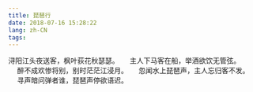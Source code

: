 ```yaml
---
title: 琵琶行
date: 2018-07-16 15:28:22
lang: zh-CN
tags:
---
```


浔阳江头夜送客，枫叶荻花秋瑟瑟。
　
主人下马客在船，举酒欲饮无管弦。
　
醉不成欢惨将别，别时茫茫江浸月。
　
忽闻水上琵琶声，主人忘归客不发。
　
寻声暗问弹者谁，琵琶声停欲语迟。